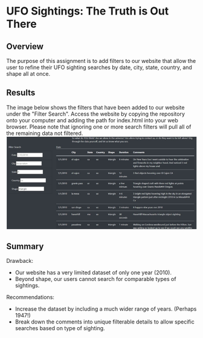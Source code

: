 # UFO Sightings: The Truth is Out There
## Overview
The purpose of this assignment is to add filters to our website that allow the user to refine their UFO sighting searches by date, city, state, country, and shape all at once. 
## Results
The image below shows the filters that have been added to our website under the "Filter Search". Access the website by copying the repository onto your computer and adding the path for index.html into your web browser. Please note that ignoring one or more search filters will pull all of the remaining data not filtered. 
![](UFOsearchExample.PNG)
## Summary
Drawback:
- Our website has a very limited dataset of only one year (2010).
- Beyond shape, our users cannot search for comparable types of sightings. 
 
Recommendations: 
- Increase the dataset by including a much wider range of years. (Perhaps 1947!)
- Break down the comments into unique filterable details to allow specific searches based on type of sighting. 



